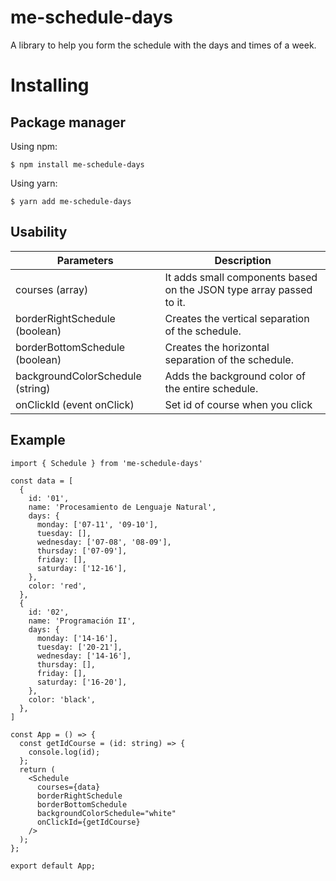 # me-schedule-days

A library to help you form the schedule with the days and times of a week.

# Installing

## Package manager

Using npm:

```
$ npm install me-schedule-days
```

Using yarn:

```
$ yarn add me-schedule-days
```

## Usability


| Parameters                       | Description                                                         |
| -------------------------------- | ------------------------------------------------------------------- |
| courses (array)                  | It adds small components based on the JSON type array passed to it. |
| borderRightSchedule (boolean)    | Creates the vertical separation of the schedule.                    |
| borderBottomSchedule (boolean)   | Creates the horizontal separation of the schedule.                  |
| backgroundColorSchedule (string) | Adds the background color of the entire schedule.                   |
| onClickId (event onClick)        | Set id of course when you click                                     |

## Example

```
import { Schedule } from 'me-schedule-days'
```

```
const data = [
  {
    id: '01',
    name: 'Procesamiento de Lenguaje Natural',
    days: {
      monday: ['07-11', '09-10'],
      tuesday: [],
      wednesday: ['07-08', '08-09'],
      thursday: ['07-09'],
      friday: [],
      saturday: ['12-16'],
    },
    color: 'red',
  },
  {
    id: '02',
    name: 'Programación II',
    days: {
      monday: ['14-16'],
      tuesday: ['20-21'],
      wednesday: ['14-16'],
      thursday: [],
      friday: [],
      saturday: ['16-20'],
    },
    color: 'black',
  },
]

const App = () => {
  const getIdCourse = (id: string) => {
    console.log(id);
  };
  return (
    <Schedule
      courses={data}
      borderRightSchedule
      borderBottomSchedule
      backgroundColorSchedule="white"
      onClickId={getIdCourse}
    />
  );
};

export default App;
```
